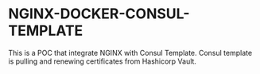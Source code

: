 # NGINX-DOCKER-CONSUL-TEMPLATE

This is a POC that integrate NGINX with Consul Template. Consul template is pulling and renewing certificates from  Hashicorp Vault.
